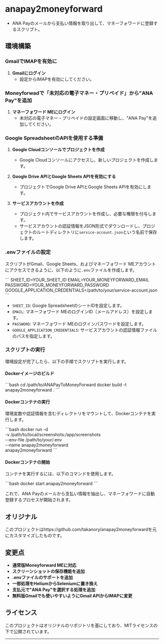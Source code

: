# anapay2moneyforward

* ANA Payのメールから支払い情報を取り出して、マネーフォワードに登録するスクリプト。

## 環境構築

### GmailでIMAPを有効に
 
1. **Gmailにログイン**
   - 設定からIMAPを有効にしてください。

### Moneyforwadで「未対応の電子マネー・プリペイド」から"ANA Pay"を追加

1. **マネーフォワード MEにログイン**
   - 未対応の電子マネー・プリペイドの設定画面に移動し、"ANA Pay"を追加してください。
   
### Google SpreadsheetのAPIを使用する準備

1. **Google Cloudコンソールでプロジェクトを作成**
   - Google Cloudコンソールにアクセスし、新しいプロジェクトを作成します。

2. **Google Drive APIとGoogle Sheets APIを有効にする**
   - プロジェクトでGoogle Drive APIとGoogle Sheets APIを有効にします。

3. **サービスアカウントを作成**
   - プロジェクト内でサービスアカウントを作成し、必要な権限を付与します。
   - サービスアカウントの認証情報をJSON形式でダウンロードし、プロジェクトのルートディレクトリに`service-account.json`という名前で保存します。

### .envファイルの設定

スクリプトがGmail、Google Sheets、およびマネーフォワード MEアカウントにアクセスできるように、以下のように`.env`ファイルを作成します。

\`\`\`
SHEET_ID=YOUR_SHEET_ID
EMAIL=YOUR_MONEYFORWARD_EMAIL
PASSWORD=YOUR_MONEYFORWARD_PASSWORD
GOOGLE_APPLICATION_CREDENTIALS=/path/to/your/service-account.json
\`\`\`

- `SHEET_ID`: Google SpreadsheetのシートIDを設定します。
- `EMAIL`: マネーフォワード MEのログインID（メールアドレス）を設定します。
- `PASSWORD`: マネーフォワード MEのログインパスワードを設定します。
- `GOOGLE_APPLICATION_CREDENTIALS`: サービスアカウントの認証情報ファイルのパスを指定します。

### スクリプトの実行

環境設定が完了したら、以下の手順でスクリプトを実行します。

#### Dockerイメージのビルド

\`\`\`bash
cd /path/to/ANAPayToMoneyForward
docker build -t anapay2moneyforward .
\`\`\`

#### Dockerコンテナの実行

環境変数や認証情報を含むディレクトリをマウントして、Dockerコンテナを実行します。

\`\`\`bash
docker run -d \
    -v /path/to/local/screenshots:/app/screenshots \
    --env-file /path/to/your/.env \
    --name anapay2moneyforward \
    anapay2moneyforward
\`\`\`

#### Dockerコンテナの開始

コンテナを実行するには、以下のコマンドを使用します。

\`\`\`bash
docker start anapay2moneyforward
\`\`\`

これで、ANA Payのメールから支払い情報を抽出し、マネーフォワードに自動登録するプロセスが開始されます。

## オリジナル
このプロジェクトはhttps://github.com/takanory/anapay2moneyforwardを元にカスタマイズしたものです。

## 変更点
- **通常版Moneyforward MEに対応**
- **スクリーンショットの保存機能を追加**
- **.envファイルのサポートを追加**
- **一部処理をHeliumからSeleniumに置き換え**
- **支払元で"ANA Pay"を選択する処理を追加**
- **無料版Gmailでも使いやすいようにGmail APIからIMAPに変更**


## ライセンス
このプロジェクトはオリジナルのリポジトリを基にしており、MITライセンスの下で公開されています。

---
